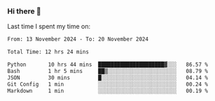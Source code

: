 ### Hi there 👋

<!--
**Grav1tum/Grav1tum** is a ✨ _special_ ✨ repository because its `README.md` (this file) appears on your GitHub profile.

Here are some ideas to get you started:

- 🔭 I’m currently working on ...
- 🌱 I’m currently learning ...
- 👯 I’m looking to collaborate on ...
- 🤔 I’m looking for help with ...
- 💬 Ask me about ...
- 📫 How to reach me: ...
- 😄 Pronouns: ...
- ⚡ Fun fact: ...
-->
Last time I spent my time on:
<!--START_SECTION:waka-->

```txt
From: 13 November 2024 - To: 20 November 2024

Total Time: 12 hrs 24 mins

Python       10 hrs 44 mins  █████████████████████▓░░░   86.57 %
Bash         1 hr 5 mins     ██▒░░░░░░░░░░░░░░░░░░░░░░   08.79 %
JSON         30 mins         █░░░░░░░░░░░░░░░░░░░░░░░░   04.14 %
Git Config   1 min           ░░░░░░░░░░░░░░░░░░░░░░░░░   00.24 %
Markdown     1 min           ░░░░░░░░░░░░░░░░░░░░░░░░░   00.19 %
```

<!--END_SECTION:waka-->
